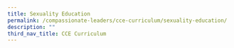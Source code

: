 ```yaml
---
title: Sexuality Education
permalink: /compassionate-leaders/cce-curriculum/sexuality-education/
description: ""
third_nav_title: CCE Curriculum
---
```

